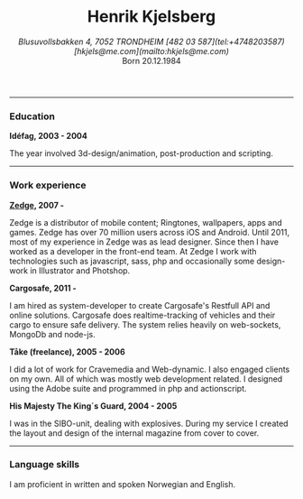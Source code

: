 
<header class="acenter">

Henrik Kjelsberg
================

<address>
  Blusuvollsbakken 4, 7052 TRONDHEIM  
  [482 03 587](tel:+4748203587) [hkjels@me.com](mailto:hkjels@me.com)
</address>
Born <time datetime="1984-20-12">20.12.1984</time>

</header>


* * *


### Education

__Idéfag, 2003 - 2004__

The year involved 3d-design/animation, post-production and scripting.

* * *


### Work experience


__[Zedge](http://zedge.net/), 2007 -__

Zedge is a distributor of mobile content; Ringtones, wallpapers, apps and
games. Zedge has over 70 million users across iOS and Android.
Until 2011, most of my experience in Zedge was as lead designer. Since then
I have worked as a developer in the front-end team. At Zedge I work with
technologies such as javascript, sass, php and occasionally some design-work
in Illustrator and Photshop.


__Cargosafe, 2011 -__

I am hired as system-developer to create Cargosafe's Restfull API and online
solutions. Cargosafe does realtime-tracking of vehicles and their cargo to
ensure safe delivery. The system relies heavily on web-sockets, MongoDb and
node-js.


__Tåke (freelance), 2005 - 2006__

I did a lot of work for Cravemedia and Web-dynamic. I also engaged clients
on my own. All of which was mostly web development related. I designed using
the Adobe suite and programmed in php and actionscript.


__His Majesty The King´s Guard, 2004 - 2005__

I was in the SIBO-unit, dealing with explosives. During my service I
created the layout and design of the internal magazine from cover to cover.


* * *


### Language skills

I am proficient in written and spoken Norwegian and English.

